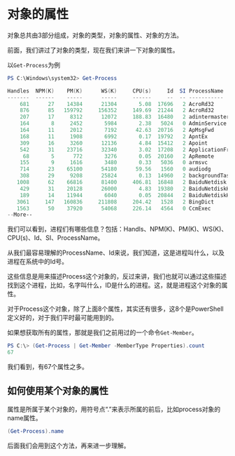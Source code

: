 # 对象的属性

对象总共由3部分组成，对象的类型，对象的属性、对象的方法。

前面，我们讲过了对象的类型，现在我们来讲一下对象的属性。

以`Get-Process`为例

```powershell
PS C:\Windows\system32> Get-Process

Handles  NPM(K)    PM(K)      WS(K)     CPU(s)     Id  SI ProcessName
-------  ------    -----      -----     ------     --  -- -----------
    681      27    14384      21304       5.08  17696   2 AcroRd32
    876      85   159792     156352     149.69  21244   2 AcroRd32
    207      17     8312      12072     188.83  16480   2 adintermaster
    164       8     2452       5984       2.38   5024   0 AdminService
    164      11     2012       7192      42.63  20716   2 ApMsgFwd
    168      11     1908       6992       0.17  19792   2 ApntEx
    309      16     3260      12136       4.84  15412   2 Apoint
    542      31    23716      32340       3.02  17208   2 ApplicationFrameHost
     68       5      772       3276       0.05  20160   2 ApRemote
    155       9     1616       3480       0.33   5036   0 armsvc
    714      23    65100      54180      59.56   1560   0 audiodg
    308      29     9208      25824       0.13  14960   2 backgroundTaskHost
   1008      62    66816      81400     406.81  16848   2 BaiduNetdisk
    429      31    20128      26000       4.83  19380   2 BaiduNetdiskHost
    189      14    11944       6040       0.05  20844   2 BaiduNetdiskHost
   3061     147   160836     211808     204.42   1528   2 BingDict
   1563      50    37920      54068     226.14   4564   0 CcmExec
--More--
```

我们可以看到，进程们有哪些信息？包括：Handls、NPM(K)、PM(K)、WS(K)、CPU(s)、Id、SI、ProcessName。

从我们最容易理解的ProcessName、Id来说，我们知道，这是进程叫什么，以及进程在系统中的Id号。

这些信息是用来描述Process这个对象的，反过来讲，我们也就可以通过这些描述找到这个进程，比如，名字叫什么，ID是什么的进程。这，就是进程这个对象的属性。

对于Process这个对象，除了上面8个属性，其实还有很多，这8个是PowerShell定义好的，对于我们平时最可能用到的。

如果想获取所有的属性，那就是我们之前用过的一个命令`Get-Member`。

```powershell
PS C:\> (Get-Process | Get-Member -MemberType Properties).count
67
```

我们看到，有67个属性之多。

## 如何使用某个对象的属性

属性是所属于某个对象的，用符号点“.”来表示所属的前后，比如process对象的name属性。

```powershell
(Get-Process).name
```

后面我们会用到这个方法，再来进一步理解。

